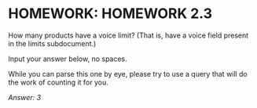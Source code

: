 # HOMEWORK: HOMEWORK 2.3
How many products have a voice limit? (That is, have a voice field present in the limits subdocument.)

Input your answer below, no spaces.

While you can parse this one by eye, please try to use a query that will do the work of counting it for you.

*Answer: 3*
